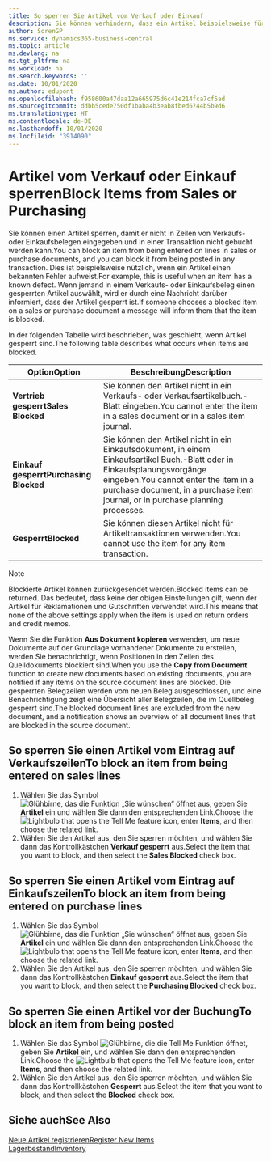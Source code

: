 ```yaml
---
title: So sperren Sie Artikel vom Verkauf oder Einkauf
description: Sie können verhindern, dass ein Artikel beispielsweise für Verkaufs- oder Einkaufsbelege verwendet wird.
author: SorenGP
ms.service: dynamics365-business-central
ms.topic: article
ms.devlang: na
ms.tgt_pltfrm: na
ms.workload: na
ms.search.keywords: ''
ms.date: 10/01/2020
ms.author: edupont
ms.openlocfilehash: f958600a47daa12a665975d6c41e214fca7cf5ad
ms.sourcegitcommit: ddbb5cede750df1baba4b3eab8fbed6744b5b9d6
ms.translationtype: HT
ms.contentlocale: de-DE
ms.lasthandoff: 10/01/2020
ms.locfileid: "3914090"
---
```

# <a name="block-items-from-sales-or-purchasing"></a><span data-ttu-id="acd8f-103">Artikel vom Verkauf oder Einkauf sperren</span><span class="sxs-lookup"><span data-stu-id="acd8f-103">Block Items from Sales or Purchasing</span></span>
<span data-ttu-id="acd8f-104">Sie können einen Artikel sperren, damit er nicht in Zeilen von Verkaufs- oder Einkaufsbelegen eingegeben und in einer Transaktion nicht gebucht werden kann.</span><span class="sxs-lookup"><span data-stu-id="acd8f-104">You can block an item from being entered on lines in sales or purchase documents, and you can block it from being posted in any transaction.</span></span> <span data-ttu-id="acd8f-105">Dies ist beispielsweise nützlich, wenn ein Artikel einen bekannten Fehler aufweist.</span><span class="sxs-lookup"><span data-stu-id="acd8f-105">For example, this is useful when an item has a known defect.</span></span> <span data-ttu-id="acd8f-106">Wenn jemand in einem Verkaufs- oder Einkaufsbeleg einen gesperrten Artikel auswählt, wird er durch eine Nachricht darüber informiert, dass der Artikel gesperrt ist.</span><span class="sxs-lookup"><span data-stu-id="acd8f-106">If someone chooses a blocked item on a sales or purchase document a message will inform them that the item is blocked.</span></span>

<span data-ttu-id="acd8f-107">In der folgenden Tabelle wird beschrieben, was geschieht, wenn Artikel gesperrt sind.</span><span class="sxs-lookup"><span data-stu-id="acd8f-107">The following table describes what occurs when items are blocked.</span></span>  

|<span data-ttu-id="acd8f-108">Option</span><span class="sxs-lookup"><span data-stu-id="acd8f-108">Option</span></span>|<span data-ttu-id="acd8f-109">Beschreibung</span><span class="sxs-lookup"><span data-stu-id="acd8f-109">Description</span></span>|  
|--------------------|------------|  
|<span data-ttu-id="acd8f-110">**Vertrieb gesperrt**</span><span class="sxs-lookup"><span data-stu-id="acd8f-110">**Sales Blocked**</span></span>|<span data-ttu-id="acd8f-111">Sie können den Artikel nicht in ein Verkaufs- oder Verkaufsartikelbuch.-Blatt eingeben.</span><span class="sxs-lookup"><span data-stu-id="acd8f-111">You cannot enter the item in a sales document or in a sales item journal.</span></span>|  
|<span data-ttu-id="acd8f-112">**Einkauf gesperrt**</span><span class="sxs-lookup"><span data-stu-id="acd8f-112">**Purchasing Blocked**</span></span>|<span data-ttu-id="acd8f-113">Sie können den Artikel nicht in ein Einkaufsdokument, in einem Einkaufsartikel Buch.-Blatt oder in Einkaufsplanungsvorgänge eingeben.</span><span class="sxs-lookup"><span data-stu-id="acd8f-113">You cannot enter the item in a purchase document, in a purchase item journal, or in purchase planning processes.</span></span>|  
|<span data-ttu-id="acd8f-114">**Gesperrt**</span><span class="sxs-lookup"><span data-stu-id="acd8f-114">**Blocked**</span></span>|<span data-ttu-id="acd8f-115">Sie können diesen Artikel nicht für Artikeltransaktionen verwenden.</span><span class="sxs-lookup"><span data-stu-id="acd8f-115">You cannot use the item for any item transaction.</span></span>|  

> [!NOTE]
> <span data-ttu-id="acd8f-116">Blockierte Artikel können zurückgesendet werden.</span><span class="sxs-lookup"><span data-stu-id="acd8f-116">Blocked items can be returned.</span></span> <span data-ttu-id="acd8f-117">Das bedeutet, dass keine der obigen Einstellungen gilt, wenn der Artikel für Reklamationen und Gutschriften verwendet wird.</span><span class="sxs-lookup"><span data-stu-id="acd8f-117">This means that none of the above settings apply when the item is used on return orders and credit memos.</span></span>

<span data-ttu-id="acd8f-118">Wenn Sie die Funktion **Aus Dokument kopieren** verwenden, um neue Dokumente auf der Grundlage vorhandener Dokumente zu erstellen, werden Sie benachrichtigt, wenn Positionen in den Zeilen des Quelldokuments blockiert sind.</span><span class="sxs-lookup"><span data-stu-id="acd8f-118">When you use the **Copy from Document** function to create new documents based on existing documents, you are notified if any items on the source document lines are blocked.</span></span> <span data-ttu-id="acd8f-119">Die gesperrten Belegzeilen werden vom neuen Beleg ausgeschlossen, und eine Benachrichtigung zeigt eine Übersicht aller Belegzeilen, die im Quellbeleg gesperrt sind.</span><span class="sxs-lookup"><span data-stu-id="acd8f-119">The blocked document lines are excluded from the new document, and a notification shows an overview of all document lines that are blocked in the source document.</span></span>

## <a name="to-block-an-item-from-being-entered-on-sales-lines"></a><span data-ttu-id="acd8f-120">So sperren Sie einen Artikel vom Eintrag auf Verkaufszeilen</span><span class="sxs-lookup"><span data-stu-id="acd8f-120">To block an item from being entered on sales lines</span></span>  
1.  <span data-ttu-id="acd8f-121">Wählen Sie das Symbol ![Glühbirne, das die Funktion „Sie wünschen“ öffnet](media/ui-search/search_small.png "Was möchten Sie tun?") aus, geben Sie **Artikel** ein und wählen Sie dann den entsprechenden Link.</span><span class="sxs-lookup"><span data-stu-id="acd8f-121">Choose the ![Lightbulb that opens the Tell Me feature](media/ui-search/search_small.png "Tell me what you want to do") icon, enter **Items**, and then choose the related link.</span></span>  
2.  <span data-ttu-id="acd8f-122">Wählen Sie den Artikel aus, den Sie sperren möchten, und wählen Sie dann das Kontrollkästchen **Verkauf gesperrt** aus.</span><span class="sxs-lookup"><span data-stu-id="acd8f-122">Select the item that you want to block, and then select the **Sales Blocked** check box.</span></span>  

## <a name="to-block-an-item-from-being-entered-on-purchase-lines"></a><span data-ttu-id="acd8f-123">So sperren Sie einen Artikel vom Eintrag auf Einkaufszeilen</span><span class="sxs-lookup"><span data-stu-id="acd8f-123">To block an item from being entered on purchase lines</span></span>  
1.  <span data-ttu-id="acd8f-124">Wählen Sie das Symbol ![Glühbirne, das die Funktion „Sie wünschen“ öffnet](media/ui-search/search_small.png "Was möchten Sie tun?") aus, geben Sie **Artikel** ein und wählen Sie dann den entsprechenden Link.</span><span class="sxs-lookup"><span data-stu-id="acd8f-124">Choose the ![Lightbulb that opens the Tell Me feature](media/ui-search/search_small.png "Tell me what you want to do") icon, enter **Items**, and then choose the related link.</span></span>  
2.  <span data-ttu-id="acd8f-125">Wählen Sie den Artikel aus, den Sie sperren möchten, und wählen Sie dann das Kontrollkästchen **Einkauf gesperrt** aus.</span><span class="sxs-lookup"><span data-stu-id="acd8f-125">Select the item that you want to block, and then select the **Purchasing Blocked** check box.</span></span>  

## <a name="to-block-an-item-from-being-posted"></a><span data-ttu-id="acd8f-126">So sperren Sie einen Artikel vor der Buchung</span><span class="sxs-lookup"><span data-stu-id="acd8f-126">To block an item from being posted</span></span>
1. <span data-ttu-id="acd8f-127">Wählen Sie das Symbol ![Glühbirne, die die Tell Me Funktion öffnet](media/ui-search/search_small.png "Was möchten Sie tun?"), geben Sie **Artikel** ein, und wählen Sie dann den entsprechenden Link.</span><span class="sxs-lookup"><span data-stu-id="acd8f-127">Choose the ![Lightbulb that opens the Tell Me feature](media/ui-search/search_small.png "Tell me what you want to do") icon, enter **Items**, and then choose the related link.</span></span>
2. <span data-ttu-id="acd8f-128">Wählen Sie den Artikel aus, den Sie sperren möchten, und wählen Sie dann das Kontrollkästchen **Gesperrt** aus.</span><span class="sxs-lookup"><span data-stu-id="acd8f-128">Select the item that you want to block, and then select the **Blocked** check box.</span></span>

## <a name="see-also"></a><span data-ttu-id="acd8f-129">Siehe auch</span><span class="sxs-lookup"><span data-stu-id="acd8f-129">See Also</span></span>  
[<span data-ttu-id="acd8f-130">Neue Artikel registrieren</span><span class="sxs-lookup"><span data-stu-id="acd8f-130">Register New Items</span></span>](inventory-how-register-new-items.md)  
[<span data-ttu-id="acd8f-131">Lagerbestand</span><span class="sxs-lookup"><span data-stu-id="acd8f-131">Inventory</span></span>](inventory-manage-inventory.md)  
